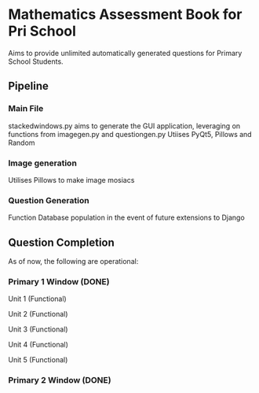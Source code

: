 <h1> Mathematics Assessment Book for Pri School </h1>
Aims to provide unlimited automatically generated questions for Primary School Students.

<h2> Pipeline </h2>
<h3> Main File </h3>
stackedwindows.py aims to generate the GUI application, leveraging on functions from imagegen.py and questiongen.py
Utiises PyQt5, Pillows and Random

<h3> Image generation </h3>
Utilises Pillows to make image mosiacs

<h3> Question Generation </h3>
Function Database population in the event of future extensions to Django

<h2> Question Completion </h2>
As of now, the following are operational:

<h3> Primary 1 Window (DONE) </h3>

Unit 1 (Functional)

Unit 2 (Functional)

Unit 3 (Functional)

Unit 4 (Functional)

Unit 5 (Functional)

<h3> Primary 2 Window (DONE) </h3>
